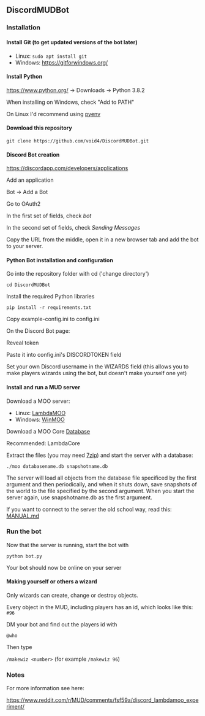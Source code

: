 ## DiscordMUDBot

### Installation

#### Install Git (to get updated versions of the bot later)

- Linux: `sudo apt install git`
- Windows: https://gitforwindows.org/

#### Install Python

https://www.python.org/ -> Downloads -> Python 3.8.2

When installing on Windows, check "Add to PATH"

On Linux I'd recommend using [pyenv](https://github.com/pyenv/pyenv)

#### Download this repository

`git clone https://github.com/void4/DiscordMUDBot.git`

#### Discord Bot creation

https://discordapp.com/developers/applications

Add an application

Bot -> Add a Bot

Go to OAuth2

In the first set of fields, check *bot*

In the second set of fields, check *Sending Messages*

Copy the URL from the middle, open it in a new browser tab and add the bot to your server.

#### Python Bot installation and configuration

Go into the repository folder with cd ('change directory')

`cd DiscordMUDBot`

Install the required Python libraries

`pip install -r requirements.txt`

Copy example-config.ini to config.ini

On the Discord Bot page:

Reveal token

Paste it into config.ini's DISCORDTOKEN field

Set your own Discord username in the WIZARDS field (this allows you to make players wizards using the bot, but doesn't make yourself one yet)

#### Install and run a MUD server

Download a MOO server:

- Linux: [LambdaMOO](http://www.moo-cows.com/downloads.html)
- Windows: [WinMOO](https://www.chrisunkel.com/WinMOO/)

Download a MOO Core [Database](http://www.moo-cows.com/downloads.html)

Recommended: LambdaCore

Extract the files (you may need [7zip](https://www.7-zip.org/)) and start the server with a database:

`./moo databasename.db snapshotname.db`

The server will load all objects from the database file specificed by the first argument and then periodically, and when it shuts down, save snapshots of the world to the file specified by the second argument. When you start the server again, use snapshotname.db as the first argument.

If you want to connect to the server the old school way, read this: [MANUAL.md](MANUAL.md)

### Run the bot

Now that the server is running, start the bot with

`python bot.py`

Your bot should now be online on your server

#### Making yourself or others a wizard

Only wizards can create, change or destroy objects.

Every object in the MUD, including players has an id, which looks like this: `#96`

DM your bot and find out the players id with

`@who`

Then type

`/makewiz <number>` (for example `/makewiz 96`)

### Notes

For more information see here:

https://www.reddit.com/r/MUD/comments/fsf59a/discord_lambdamoo_experiment/
